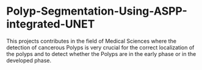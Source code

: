 # Polyp-Segmentation-Using-ASPP-integrated-UNET
This projects contributes in the field of Medical Sciences where the detection of cancerous Polyps is very crucial for the correct localization of the polyps and to detect whether the Polyps are in the early phase or in the developed phase.
